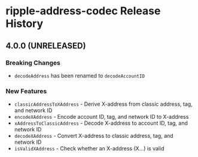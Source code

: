 # ripple-address-codec Release History

## 4.0.0 (UNRELEASED)

### Breaking Changes

* `decodeAddress` has been renamed to `decodeAccountID`

### New Features

* `classicAddressToXAddress` - Derive X-address from classic address, tag, and network ID
* `encodeXAddress` - Encode account ID, tag, and network ID to X-address
* `xAddressToClassicAddress` - Decode X-address to account ID, tag, and network ID
* `decodeXAddress` - Convert X-address to classic address, tag, and network ID
* `isValidXAddress` - Check whether an X-address (X...) is valid
